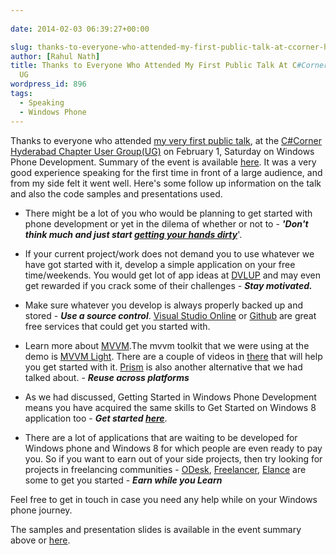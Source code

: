```yaml
---
  
date: 2014-02-03 06:39:27+00:00

slug: thanks-to-everyone-who-attended-my-first-public-talk-at-ccorner-hyderabad-ug
author: [Rahul Nath]
title: Thanks to Everyone Who Attended My First Public Talk At C#Corner Hyderabad
  UG
wordpress_id: 896
tags:
  - Speaking
  - Windows Phone
---
```


Thanks to everyone who attended [my very first public talk](http://www.c-sharpcorner.com/Events/64/), at the [C#Corner](http://www.c-sharpcorner.com/) [Hyderabad Chapter User Group(UG)](http://www.c-sharpcorner.com/Chapters/6/hyderabad-chapter.aspx) on February 1, Saturday on Windows Phone Development. Summary of the event is available [here](http://www.c-sharpcorner.com/UploadFile/subhendude/C-Sharp-corner-hyderabad-user-group-meet-1-february-2014-offici/). It was a very good experience speaking for the first time in front of a large audience, and from my side felt it went well. Here's some follow up information on the talk and also the code samples and presentations used.

- There might be a lot of you who would be planning to get started with phone development or yet in the dilema of whether or not to - **_'Don't think much and just start [getting your hands dirty](http://developer.windowsphone.com/en-us)_**'.

- If your current project/work does not demand you to use whatever we have got started with it, develop a simple application on your free time/weekends. You would get lot of app ideas at [DVLUP](http://www.dvlup.com/SignIn) and may even get rewarded if you crack some of their challenges - _**Stay motivated.**_

- Make sure whatever you develop is always properly backed up and stored - _**Use a source control**_.
  [Visual Studio Online](http://www.visualstudio.com/en-us/products/visual-studio-online-overview-vs#SKUDetailList_1) or [Github](https://github.com/) are great free services that could get you started with.
- Learn more about [MVVM](http://rahulpnath.com/blog/tag/mvvm/).The mvvm toolkit that we were using at the demo is [MVVM Light](http://mvvmlight.codeplex.com/). There are a couple of videos in [there](http://mvvmlight.codeplex.com/) that will help you get started with it. [Prism](http://compositewpf.codeplex.com/) is also another alternative that we had talked about. - _**Reuse across platforms**_

- As we had discussed, Getting Started in Windows Phone Development means you have acquired the same skills to Get Started on Windows 8 application too - _**Get started [here](http://msdn.microsoft.com/en-in/windows/apps/br211386.aspx)**_.

- There are a lot of applications that are waiting to be developed for Windows phone and Windows 8 for which people are even ready to pay you. So if you want to earn out of your side projects, then try looking for projects in freelancing communities - [ODesk](https://www.odesk.com/), [Freelancer](http://www.freelancer.in/), [Elance](https://www.elance.com/) are some to get you started - **_Earn while you Learn_**

Feel free to get in touch in case you need any help while on your Windows phone journey.

The samples and presentation slides is available in the event summary above or [here](https://github.com/rahulpnath/Speaking/tree/master/Getting%20Started%20with%20Windows%20Phone%208%20App%20Development).
